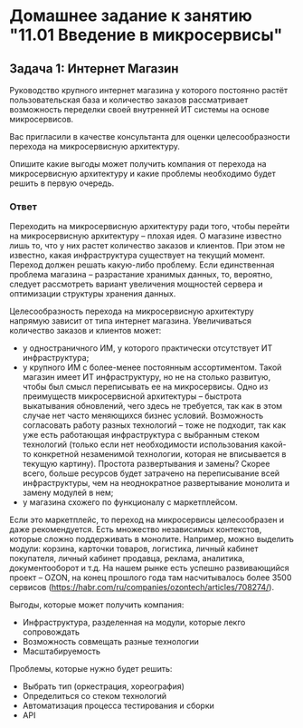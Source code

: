 # Домашнее задание к занятию "11.01 Введение в микросервисы"

## Задача 1: Интернет Магазин

Руководство крупного интернет магазина у которого постоянно растёт пользовательская база и количество заказов рассматривает возможность переделки своей внутренней ИТ системы на основе микросервисов. 

Вас пригласили в качестве консультанта для оценки целесообразности перехода на микросервисную архитектуру. 

Опишите какие выгоды может получить компания от перехода на микросервисную архитектуру и какие проблемы необходимо будет решить в первую очередь.

### Ответ

Переходить на микросервисную архитектуру ради того, чтобы перейти на микросервисную архитектуру – плохая идея. О магазине известно лишь то, что у них растет количество заказов и клиентов. При этом не известно, какая инфраструктура существует на текущий момент.
Переход должен решать какую-либо проблему. Если единственная проблема магазина – разрастание хранимых данных, то, вероятно, следует рассмотреть вариант увеличения мощностей сервера и оптимизации структуры хранения данных.

Целесообразность перехода на микросервисную архитектуру напрямую зависит от типа интернет магазина. Увеличиваться количество заказов и клиентов может:
- у одностраничного ИМ, у которого практически отсутствует ИТ инфраструктура;
- у крупного ИМ с более-менее постоянным ассортиментом. Такой магазин имеет ИТ инфраструктуру, но не на столько развитую, чтобы был смысл переписывать ее на микросервисы. Одно из преимуществ микросервисной архитектуры – быстрота выкатывания обновлений, чего здесь не требуется, так как в этом случае нет часто меняющихся бизнес условий. Возможность согласовать работу разных технологий – тоже не подходит, так как уже есть работающая инфраструктура с выбранным стеком технологий (только если нет необходимости использования какой-то конкретной незаменимой технологии, которая не вписывается в текущую картину). Простота развертывания и замены? Скорее всего, больше ресурсов будет затрачено на переписывание всей инфраструктуры, чем на неоднократное развертывание монолита и замену модулей в нем;
- у магазина схожего по функционалу с маркетплейсом.

Если это маркетплейс, то переход на микросервисы целесообразен и даже рекомендуется. Есть множество независимых контекстов, которые сложно поддерживать в монолите. Например, можно выделить модули: корзина, карточки товаров, логистика, личный кабинет покупателя, личный кабинет продавца, реклама, аналитика, документооборот и т.д.
На нашем рынке есть успешно развивающийся проект – OZON, на конец прошлого года там насчитывалось более 3500 сервисов (https://habr.com/ru/companies/ozontech/articles/708274/).

Выгоды, которые может получить компания:
- Инфраструктура, разделенная на модули, которые лекго сопровождать
- Возможность совмещать разные технологии
- Масштабируемость

Проблемы, которые нужно будет решить:
- Выбрать тип (оркестрация, хореография)
- Определиться со стеком технологий
- Автоматизация процесса тестирования и сборки
- API


